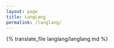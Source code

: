 ```yaml
---
layout: page
title: LangLang
permalink: /langlang/
---
```


{% translate_file langlang/langlang.md %}
